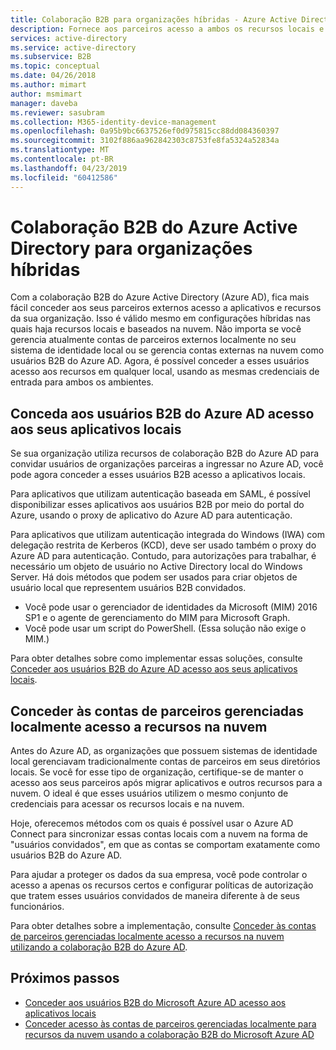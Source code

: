 ```yaml
---
title: Colaboração B2B para organizações híbridas - Azure Active Directory | Microsoft Docs
description: Fornece aos parceiros acesso a ambos os recursos locais e na nuvem com a colaboração B2B do Azure AD.
services: active-directory
ms.service: active-directory
ms.subservice: B2B
ms.topic: conceptual
ms.date: 04/26/2018
ms.author: mimart
author: msmimart
manager: daveba
ms.reviewer: sasubram
ms.collection: M365-identity-device-management
ms.openlocfilehash: 0a95b9bc6637526ef0d975815cc88dd084360397
ms.sourcegitcommit: 3102f886aa962842303c8753fe8fa5324a52834a
ms.translationtype: MT
ms.contentlocale: pt-BR
ms.lasthandoff: 04/23/2019
ms.locfileid: "60412586"
---
```

# <a name="azure-active-directory-b2b-collaboration-for-hybrid-organizations"></a>Colaboração B2B do Azure Active Directory para organizações híbridas

Com a colaboração B2B do Azure Active Directory (Azure AD), fica mais fácil conceder aos seus parceiros externos acesso a aplicativos e recursos da sua organização. Isso é válido mesmo em configurações híbridas nas quais haja recursos locais e baseados na nuvem. Não importa se você gerencia atualmente contas de parceiros externos localmente no seu sistema de identidade local ou se gerencia contas externas na nuvem como usuários B2B do Azure AD. Agora, é possível conceder a esses usuários acesso aos recursos em qualquer local, usando as mesmas credenciais de entrada para ambos os ambientes.

## <a name="grant-b2b-users-in-azure-ad-access-to-your-on-premises-apps"></a>Conceda aos usuários B2B do Azure AD acesso aos seus aplicativos locais

Se sua organização utiliza recursos de colaboração B2B do Azure AD para convidar usuários de organizações parceiras a ingressar no Azure AD, você pode agora conceder a esses usuários B2B acesso a aplicativos locais.

Para aplicativos que utilizam autenticação baseada em SAML, é possível disponibilizar esses aplicativos aos usuários B2B por meio do portal do Azure, usando o proxy de aplicativo do Azure AD para autenticação.

Para aplicativos que utilizam autenticação integrada do Windows (IWA) com delegação restrita de Kerberos (KCD), deve ser usado também o proxy do Azure AD para autenticação. Contudo, para autorizações para trabalhar, é necessário um objeto de usuário no Active Directory local do Windows Server. Há dois métodos que podem ser usados para criar objetos de usuário local que representem usuários B2B convidados.

- Você pode usar o gerenciador de identidades da Microsoft (MIM) 2016 SP1 e o agente de gerenciamento do MIM para Microsoft Graph.
- Você pode usar um script do PowerShell. (Essa solução não exige o MIM.)

Para obter detalhes sobre como implementar essas soluções, consulte [Conceder aos usuários B2B do Azure AD acesso aos seus aplicativos locais](hybrid-cloud-to-on-premises.md).

## <a name="grant-locally-managed-partner-accounts-access-to-cloud-resources"></a>Conceder às contas de parceiros gerenciadas localmente acesso a recursos na nuvem

Antes do Azure AD, as organizações que possuem sistemas de identidade local gerenciavam tradicionalmente contas de parceiros em seus diretórios locais. Se você for esse tipo de organização, certifique-se de manter o acesso aos seus parceiros após migrar aplicativos e outros recursos para a nuvem. O ideal é que esses usuários utilizem o mesmo conjunto de credenciais para acessar os recursos locais e na nuvem. 

Hoje, oferecemos métodos com os quais é possível usar o Azure AD Connect para sincronizar essas contas locais com a nuvem na forma de "usuários convidados", em que as contas se comportam exatamente como usuários B2B do Azure AD.

Para ajudar a proteger os dados da sua empresa, você pode controlar o acesso a apenas os recursos certos e configurar políticas de autorização que tratem esses usuários convidados de maneira diferente à de seus funcionários.

Para obter detalhes sobre a implementação, consulte [Conceder às contas de parceiros gerenciadas localmente acesso a recursos na nuvem utilizando a colaboração B2B do Azure AD](hybrid-on-premises-to-cloud.md).
 
## <a name="next-steps"></a>Próximos passos

- [Conceder aos usuários B2B do Microsoft Azure AD acesso aos aplicativos locais](hybrid-cloud-to-on-premises.md)
- [Conceder acesso às contas de parceiros gerenciadas localmente para recursos da nuvem usando a colaboração B2B do Microsoft Azure AD](hybrid-on-premises-to-cloud.md)


